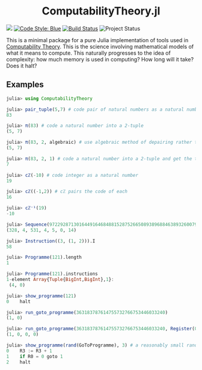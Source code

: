 <h1 align="center">
    ComputabilityTheory.jl
</h1>

[![](https://img.shields.io/badge/docs-dev-blue.svg)](https://jakewilliami.github.io/ComputabilityTheory.jl/dev) [![Code Style: Blue][code-style-img]][code-style-url] [![Build Status](https://travis-ci.com/jakewilliami/ComputabilityTheory.jl.svg?branch=master)](https://travis-ci.com/jakewilliami/ComputabilityTheory.jl) ![Project Status](https://img.shields.io/badge/status-maturing-green)


This is a minimal package for a pure Julia implementation of tools used in [Computability Theory](https://en.wikipedia.org/wiki/Computability_theory).  This is the science involving mathematical models of what it means to compute.  This naturally progresses to the idea of complexity: how much memory is used in computing?  How long will it take?  Does it halt?

## Examples

```julia
julia> using ComputabilityTheory

julia> pair_tuple(5,7) # code pair of natural numbers as a natural number
83

julia> π(83) # code a natural number into a 2-tuple
(5, 7)

julia> π(83, 2, algebraic) # use algebraic method of depairing rather than search (much faster)
(5, 7)

julia> π(83, 2, 1) # code a natural number into a 2-tuple and get the the number in the tuple indexed by 1 (index starting from zero)
7

julia> cℤ(-10) # code integer as a natural number
19

julia> cℤ((-1,2)) # cℤ pairs the code of each
16

julia> cℤ⁻¹(19)
-10

julia> Sequence(972292871301644916468488152875266508938968846389326007980307063346008398713128885682044504108288931767348821063618087715644933567266540511345568504718733339523678538338052787779884557674350959673597803113281693069940562881722205193604550737455583875504348606989700013337656597740101535).instructions
(328, 4, 531, 4, 5, 0, 14)

julia> Instruction((3, (1, 2))).I
58

julia> Programme(121).length
1

julia> Programme(121).instructions
1-element Array{Tuple{BigInt,BigInt},1}:
 (4, 0)

julia> show_programme(121)
0    halt

julia> run_goto_programme(363183787614755732766753446033240)
(1, 0)

julia> run_goto_programme(363183787614755732766753446033240, Register(0, 0, 0 ,0))
(1, 0, 0, 0)

julia> show_programme(rand(GoToProgramme), 3) # a reasonably small random programme with 3 lines
0    R3 := R3 + 1
1    if R0 = 0 goto 1
2    halt
```

[docs-dev-img]: https://img.shields.io/badge/docs-dev-blue.svg
[docs-dev-url]: https://juliadocs.github.io/ComputabilityTheory.jl/

[docs-stable-img]: https://img.shields.io/badge/docs-stable-blue.svg
[docs-stable-url]: https://juliadocs.github.io/ComputabilityTheory.jl/stable

[code-style-img]: https://img.shields.io/badge/code%20style-blue-4495d1.svg
[code-style-url]: https://github.com/invenia/BlueStyle
